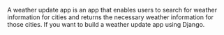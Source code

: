 A weather update app is an app that enables users to search for weather information for cities and returns the necessary weather information for those cities. If you want to build a weather update app using Django.
